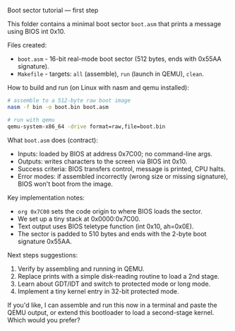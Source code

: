 Boot sector tutorial — first step

This folder contains a minimal boot sector `boot.asm` that prints a message using BIOS int 0x10.

Files created:
- `boot.asm` - 16-bit real-mode boot sector (512 bytes, ends with 0x55AA signature).
- `Makefile` - targets: `all` (assemble), `run` (launch in QEMU), `clean`.

How to build and run (on Linux with nasm and qemu installed):

```bash
# assemble to a 512-byte raw boot image
nasm -f bin -o boot.bin boot.asm

# run with qemu
qemu-system-x86_64 -drive format=raw,file=boot.bin
```

What `boot.asm` does (contract):
- Inputs: loaded by BIOS at address 0x7C00; no command-line args.
- Outputs: writes characters to the screen via BIOS int 0x10.
- Success criteria: BIOS transfers control, message is printed, CPU halts.
- Error modes: if assembled incorrectly (wrong size or missing signature), BIOS won't boot from the image.

Key implementation notes:
- `org 0x7C00` sets the code origin to where BIOS loads the sector.
- We set up a tiny stack at 0x0000:0x7C00.
- Text output uses BIOS teletype function (int 0x10, ah=0x0E).
- The sector is padded to 510 bytes and ends with the 2-byte boot signature 0x55AA.

Next steps suggestions:
1. Verify by assembling and running in QEMU.
2. Replace prints with a simple disk-reading routine to load a 2nd stage.
3. Learn about GDT/IDT and switch to protected mode or long mode.
4. Implement a tiny kernel entry in 32-bit protected mode.

If you'd like, I can assemble and run this now in a terminal and paste the QEMU output, or extend this bootloader to load a second-stage kernel. Which would you prefer?